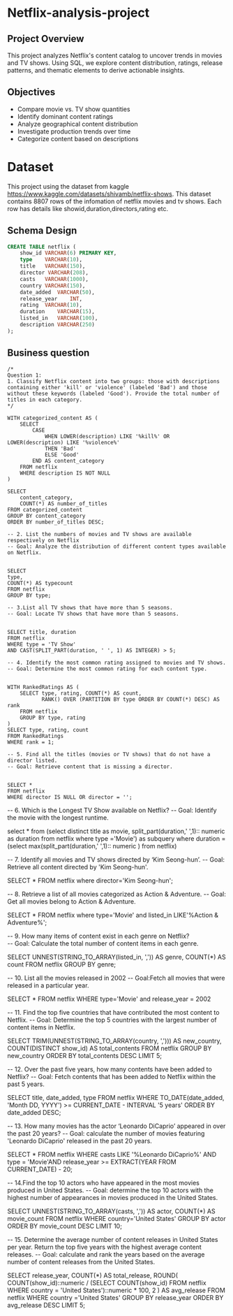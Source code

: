 # Netflix-analysis-project


## Project Overview
This project analyzes Netflix's content catalog to uncover trends in movies and TV shows. Using SQL, we explore content distribution, ratings, release patterns, and thematic elements to derive actionable insights.

## Objectives
- Compare movie vs. TV show quantities
- Identify dominant content ratings
- Analyze geographical content distribution
- Investigate production trends over time
- Categorize content based on descriptions

# Dataset
This project using the dataset from kaggle https://www.kaggle.com/datasets/shivamb/netflix-shows. This dataset contains 8807 rows of the infomation of netflix movies and tv shows. Each row has details like showid,duration,directors,rating etc.


## Schema Design
```sql
CREATE TABLE netflix (
	show_id	VARCHAR(6) PRIMARY KEY,
	type    VARCHAR(10),
	title	VARCHAR(150),
	director VARCHAR(208),
	casts	VARCHAR(1000),
	country	VARCHAR(150),
	date_added	VARCHAR(50),
	release_year	INT,
	rating	VARCHAR(10),
	duration	VARCHAR(15),
	listed_in	VARCHAR(100),
	description VARCHAR(250)
);
```
##  Business question
```
/*
Question 1:
1. Classify Netflix content into two groups: those with descriptions containing either 'kill' or 'violence' (labeled 'Bad') and those without these keywords (labeled 'Good'). Provide the total number of titles in each category.
*/

WITH categorized_content AS (
    SELECT 
        CASE 
            WHEN LOWER(description) LIKE '%kill%' OR LOWER(description) LIKE '%violence%' 
            THEN 'Bad' 
            ELSE 'Good' 
        END AS content_category
    FROM netflix
    WHERE description IS NOT NULL
)

SELECT 
    content_category,
    COUNT(*) AS number_of_titles
FROM categorized_content
GROUP BY content_category
ORDER BY number_of_titles DESC;

```

```
-- 2. List the numbers of movies and TV shows are available respectively on Netflix
-- Goal: Analyze the distribution of different content types available on Netflix.


SELECT 
type, 
COUNT(*) AS typecount
FROM netflix
GROUP BY type;

```

```
-- 3.List all TV shows that have more than 5 seasons.
-- Goal: Locate TV shows that have more than 5 seasons.


SELECT title, duration
FROM netflix
WHERE type = 'TV Show' 
AND CAST(SPLIT_PART(duration, ' ', 1) AS INTEGER) > 5;

```

```
-- 4. Identify the most common rating assigned to movies and TV shows.
-- Goal: Determine the most common rating for each content type.


WITH RankedRatings AS (
    SELECT type, rating, COUNT(*) AS count,
           RANK() OVER (PARTITION BY type ORDER BY COUNT(*) DESC) AS rank
    FROM netflix
    GROUP BY type, rating
)
SELECT type, rating, count
FROM RankedRatings
WHERE rank = 1;
```
```
-- 5. Find all the titles (movies or TV shows) that do not have a director listed.
-- Goal: Retrieve content that is missing a director.


SELECT *
FROM netflix
WHERE director IS NULL OR director = '';
```

-- 6. Which is the Longest TV Show available on Netflix?
-- Goal: Identify the movie with the longest runtime.


select * from 
 (select distinct title as movie,
  split_part(duration,' ',1):: numeric as duration 
  from netflix
  where type ='Movie') as subquery
where duration = (select max(split_part(duration,' ',1):: numeric ) from netflix)


-- 7. Identify all movies and TV shows directed by ‘Kim Seong-hun’.
-- Goal: Retrieve all content directed by 'Kim Seong-hun'.


SELECT
*
FROM netflix
where director='Kim Seong-hun';


-- 8. Retrieve a list of all movies categorized as Action & Adventure.
-- Goal:  Get all movies belong to Action & Adventure.


SELECT
*
FROM netflix
where type='Movie' and listed_in LIKE'%Action & Adventure%';


-- 9. How many items of content exist in each genre on Netflix?   
-- Goal: Calculate the total number of content items in each genre.


SELECT 
	UNNEST(STRING_TO_ARRAY(listed_in, ',')) AS genre,
	COUNT(*) AS count
FROM netflix
GROUP BY genre;


-- 10. List all the movies released in 2002
-- Goal:Fetch all movies that were released in a particular year.


SELECT * 
FROM netflix
WHERE type='Movie' and release_year = 2002


-- 11. Find the top five countries that have contributed the most content to Netflix.
-- Goal: Determine the top 5 countries with the largest number of content items in Netflix.


SELECT 
    TRIM(UNNEST(STRING_TO_ARRAY(country, ','))) AS new_country,
    COUNT(DISTINCT show_id) AS total_contents
FROM netflix
GROUP BY new_country
ORDER BY total_contents DESC
LIMIT 5;


-- 12. Over the past five years, how many contents have been added to Netflix?
-- Goal: Fetch contents that has been added to Netflix within the past 5 years.


SELECT 
    title, 
    date_added, 
    type
FROM netflix
WHERE TO_DATE(date_added, 'Month DD, YYYY') >= CURRENT_DATE - INTERVAL '5 years'
ORDER BY date_added DESC;


-- 13. How many movies has the actor ‘Leonardo DiCaprio’ appeared in over the past 20 years?
-- Goal: calculate the number of movies featuring 'Leonardo DiCaprio' released in the past 20 years.


SELECT 
*
FROM netflix
WHERE casts LIKE '%Leonardo DiCaprio%'
AND type = 'Movie'AND release_year >= EXTRACT(YEAR FROM CURRENT_DATE) - 20;


-- 14.Find the top 10 actors who have appeared in the most movies produced in United States.
-- Goal: determine the top 10 actors with the highest number of appearances in movies produced in the United States.


SELECT 
    UNNEST(STRING_TO_ARRAY(casts, ',')) AS actor,
    COUNT(*) AS movie_count
FROM netflix
WHERE country='United States'
GROUP BY actor
ORDER BY movie_count DESC
LIMIT 10;


-- 15. Determine the average number of content releases in United States per year. Return the top five years with the highest average content releases.
-- Goal: calculate and rank the years based on the average number of content releases from the United States.


SELECT 
    release_year,
    COUNT(*) AS total_release,
    ROUND(
        COUNT(show_id)::numeric /
        (SELECT COUNT(show_id) FROM netflix WHERE country = 'United States')::numeric * 100, 2
    ) AS avg_release
FROM netflix
WHERE country ='United States'
GROUP BY release_year
ORDER BY avg_release DESC
LIMIT 5;

